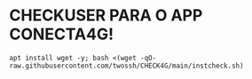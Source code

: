 # CHECKUSER PARA O APP CONECTA4G!
```
apt install wget -y; bash <(wget -qO- raw.githubusercontent.com/twossh/CHECK4G/main/instcheck.sh)
```
